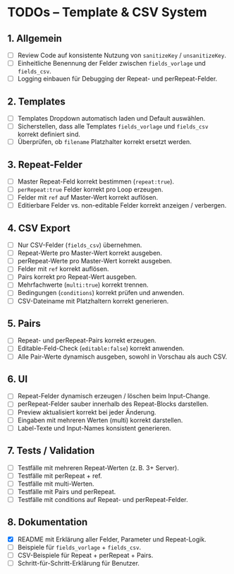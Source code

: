 # TODOs – Template & CSV System

## 1. Allgemein

- [ ] Review Code auf konsistente Nutzung von `sanitizeKey` / `unsanitizeKey`.
- [ ] Einheitliche Benennung der Felder zwischen `fields_vorlage` und `fields_csv`.
- [ ] Logging einbauen für Debugging der Repeat- und perRepeat-Felder.

## 2. Templates

- [ ] Templates Dropdown automatisch laden und Default auswählen.
- [ ] Sicherstellen, dass alle Templates `fields_vorlage` und `fields_csv` korrekt definiert sind.
- [ ] Überprüfen, ob `filename` Platzhalter korrekt ersetzt werden.

## 3. Repeat-Felder

- [ ] Master Repeat-Feld korrekt bestimmen (`repeat:true`).
- [ ] `perRepeat:true` Felder korrekt pro Loop erzeugen.
- [ ] Felder mit `ref` auf Master-Wert korrekt auflösen.
- [ ] Editierbare Felder vs. non-editable Felder korrekt anzeigen / verbergen.

## 4. CSV Export

- [ ] Nur CSV-Felder (`fields_csv`) übernehmen.
- [ ] Repeat-Werte pro Master-Wert korrekt ausgeben.
- [ ] perRepeat-Werte pro Master-Wert korrekt ausgeben.
- [ ] Felder mit `ref` korrekt auflösen.
- [ ] Pairs korrekt pro Repeat-Wert ausgeben.
- [ ] Mehrfachwerte (`multi:true`) korrekt trennen.
- [ ] Bedingungen (`conditions`) korrekt prüfen und anwenden.
- [ ] CSV-Dateiname mit Platzhaltern korrekt generieren.

## 5. Pairs

- [ ] Repeat- und perRepeat-Pairs korrekt erzeugen.
- [ ] Editable-Feld-Check (`editable:false`) korrekt anwenden.
- [ ] Alle Pair-Werte dynamisch ausgeben, sowohl in Vorschau als auch CSV.

## 6. UI

- [ ] Repeat-Felder dynamisch erzeugen / löschen beim Input-Change.
- [ ] perRepeat-Felder sauber innerhalb des Repeat-Blocks darstellen.
- [ ] Preview aktualisiert korrekt bei jeder Änderung.
- [ ] Eingaben mit mehreren Werten (multi) korrekt darstellen.
- [ ] Label-Texte und Input-Names konsistent generieren.

## 7. Tests / Validation

- [ ] Testfälle mit mehreren Repeat-Werten (z. B. 3+ Server).
- [ ] Testfälle mit perRepeat + ref.
- [ ] Testfälle mit multi-Werten.
- [ ] Testfälle mit Pairs und perRepeat.
- [ ] Testfälle mit conditions auf Repeat- und perRepeat-Felder.

## 8. Dokumentation

- [X] README mit Erklärung aller Felder, Parameter und Repeat-Logik.
- [ ] Beispiele für `fields_vorlage` + `fields_csv`.
- [ ] CSV-Beispiele für Repeat + perRepeat + Pairs.
- [ ] Schritt-für-Schritt-Erklärung für Benutzer.
